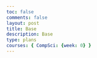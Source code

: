 ```yaml
---
toc: false
comments: false
layout: post
title: Base
description: Base
type: plans
courses: { CompSci: {week: 0} }
---
```


<!--Make sure date in file name is real otherwise it won't appear>